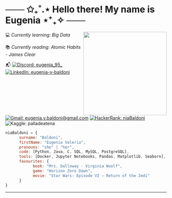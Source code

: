 # ─── ✩₊˚.⋆ Hello there! My name is Eugenia ⋆⁺₊✧ ───

<img align='right' src="/assets/tulipsCircle.png" width="260">

💻 _Currently learning: Big Data_

📚 _Currently reading: Atomic Habits - James Clear_

📬 
[![Discord: eugenia_95_](https://img.shields.io/badge/Discord-5865F2?logo=discord&logoColor=fff&style=flat)](https://discordapp.com/users/eugenia_95_)
[![LinkedIn: eugenia-v-baldoni](https://img.shields.io/badge/LinkedIn-0A66C2?logo=linkedin&logoColor=fff&style=flat)](https://www.linkedin.com/in/eugenia-v-baldoni/) 
[![Gmail: eugenia.v.baldoni@gmail.com](https://img.shields.io/badge/Gmail-EA4335?logo=gmail&logoColor=fff&style=flat)](mailto:eugenia.v.baldoni@gmail.com) 
[![HackerRank: niaBaldoni](https://img.shields.io/badge/HackerRank-00EA64?logo=hackerrank&logoColor=000&style=flat)](https://www.hackerrank.com/profile/niaBaldoni)
![Kaggle: palladeatena](https://img.shields.io/badge/Kaggle-20BEFF?logo=kaggle&logoColor=fff&style=flat)


```javascript
niaBaldoni = {
      surname: "Baldoni",
      firstName: "Eugenia Valeria",
      pronouns: "she" | "her",
      code: [Python, Java, C, SQL, MySQL, PostgreSQL],
      tools: [Docker, Jupyter Notebooks, Pandas, Matplotlib, Seaborn],
      favourites: {
            book: "Mrs. Dalloway - Virginia Woolf",
            game: "Horizon Zero Dawn",
            movie: "Star Wars: Episode VI – Return of the Jedi" 
      }
}
```

---
